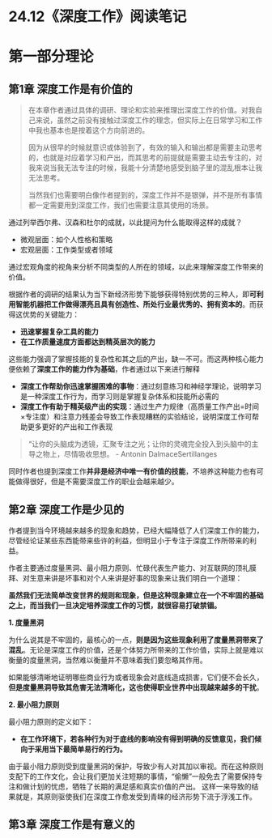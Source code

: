 # 24.12《深度工作》阅读笔记

# 第一部分理论

## 第1章 深度工作是有价值的

> 在本章作者通过具体的调研、理论和实验来推理出深度工作的价值。对我自己来说，虽然之前没有接触过深度工作的理念，但实际上在日常学习和工作中我也基本也是按着这个方向前进的。
> 
> 因为从很早的时候就意识或体验到了，有效的输入和输出都是需要主动思考的，也就是对应着学习和产出，而其思考的前提就是需要主动去专注的，对我来说当我无法专注的时候，我能十分清楚地感受到脑子里的混乱根本让我无法思考。
>
> 当然我们也需要明白像作者提到的，深度工作并不是银弹，并不是所有事情都一定需要用到深度工作，我们也需要注意其使用的场景。

通过列举西尔弗、汉森和杜尔的成就，以此提问为什么能取得这样的成就？

- 微观层面：如个人性格和策略
- 宏观层面：工作类型或者领域

通过宏观角度的视角来分析不同类型的人所在的领域，以此来理解深度工作带来的价值。

根据作者的调研的结果认为当下新经济形势下能够获得特别优势的三种人，即**可利用智能机器把工作做得漂亮且具有创造性、所处行业最优秀的、拥有资本的**。而获得这优势的关键能力：

- **迅速掌握复杂工具的能力**
- **在工作质量速度方面都达到精英层次的能力**

这些能力强调了掌握技能的复杂性和其之后的产出，缺一不可。而这两种核心能力便依赖了**深度工作的能力作为基础**，作者通过以下来进行解释

- **深度工作帮助你迅速掌握困难的事物**：通过刻意练习和神经学理论，说明学习是一种深度工作行为，而学习则是掌握复杂体系和技能所必需的
- **深度工作有助于精英级产出的实现**：通过生产力规律（高质量工作产出=时间×专注度）和注意力残差会导致工作表现糟糕的实验结论，说明深度工作可帮助更多更好的产出和工作表现

> “让你的头脑成为透镜，汇聚专注之光；让你的灵魂完全投入到头脑中的主导之物上，尽情吸收思想。 - Antonin DalmaceSertillanges

同时作者也提到深度工作**并非是经济中唯一有价值的技能**，不培养这种能力也有可能做得很好，但是不需要深度工作的职业会越来越少。

## 第2章 深度工作是少见的

作者提到当今环境越来越多的现象和趋势，已经大幅降低了人们深度工作的能力，尽管经论证某些东西能带来些许的利益，但明显小于专注于深度工作所带来的利益。

作者主要通过度量黑洞、最小阻力原则、忙碌代表生产能力、对互联网的顶礼膜拜、对生意来讲是坏事和对个人来讲是好事的现象来让我们明白一个道理：

**虽然我们无法简单改变世界的规则和现象，但是这种现象建立在一个不牢固的基础之上，而当我们一旦决定培养深度工作的习惯，就很容易打破禁锢。**

**1. 度量黑洞**

为什么说其是不牢固的，最核心的一点，**则是因为这些现象利用了度量黑洞带来了混乱**。无论是深度工作的价值，还是个体努力所带来的工作价值，实际上就是难以衡量的度量黑洞，当然难以衡量并不意味着我们要忽略其作用。

如果能够清晰地证明哪些商业行为或者现象会对底线造成损害，它们便不会长久，**但是度量黑洞导致其危害无法清晰化，这也使得职业世界中出现越来越多的干扰**。

**2. 最小阻力原则**

最小阻力原则的定义如下：

- **在工作环境下，若各种行为对于底线的影响没有得到明确的反馈意见，我们倾向于采用当下最简单易行的行为。**

由于最小阻力原则受到度量黑洞的保护，导致少有人对其加以审视。而在这种原则支配下的工作文化，会让我们更加关注短期的事情，“偷懒”一般免去了需要保持专注和做计划的忧虑，牺牲了长期的满足感和真实价值的产出。 这样一来导致的结果就是，其原则驱使我们在深度工作愈发受到青睐的经济形势下流于浮浅工作。






## 第3章 深度工作是有意义的